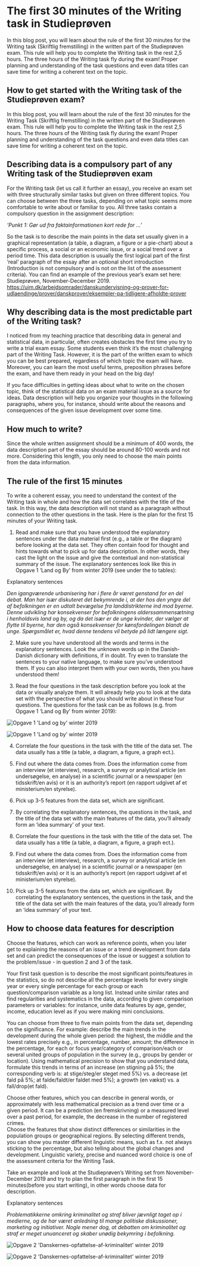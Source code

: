 # The first 30 minutes of the Writing task in Studieprøven

In this blog post, you will learn about the rule of the first 30 minutes for the Writing task (Skriftlig fremstilling) in the written part of the Studieprøven exam. This rule will help you to complete the Writing task in the rest 2,5 hours. The three hours of the Writing task fly during the exam! Proper planning and understanding of the task questions and even data titles can save time for writing a coherent text on the topic. 

## How to get started with the Writing task of the Studieprøven exam?

In this blog post, you will learn about the rule of the first 30 minutes for the Writing Task (Skriftlig fremstilling) in the written part of the Studieprøven exam. This rule will help you to complete the Writing task in the rest 2,5 hours. The three hours of the Writing task fly during the exam! Proper planning and understanding of the task questions and even data titles can save time for writing a coherent text on the topic. 

## Describing data is a compulsory part of any Writing task of the Studieprøven exam

For the Writing task (let us call it further an essay), you receive an exam set with three structurally similar tasks but given on three different topics. You can choose between the three tasks, depending on what topic seems more comfortable to write about or familiar to you. All three tasks contain a compulsory question in the assignment description:

*‘Punkt 1: Gør ud fra faktainformationen kort rede for …’*

So the task is to describe the main points in the data set usually given in a graphical representation (a table, a diagram, a figure or a pie-chart) about a specific process, a social or an economic issue, or a social trend over a period time. This data description is usually the first logical part of the first ‘real’ paragraph of the essay after an optional short introduction (Introduction is not compulsory and is not on the list of the assessment criteria). You can find an example of the previous year’s exam set here: Studieprøven, November-December 2019. https://uim.dk/arbejdsomrader/danskundervisning-og-prover-for-udlaendinge/prover/danskprover/eksempler-pa-tidligere-afholdte-prover

## Why describing data is the most predictable part of the Writing task?

I noticed from my teaching practice that describing data in general and statistical data, in particular, often creates obstacles the first time you try to write a trial exam essay. Some students even think it’s the most challenging part of the Writing Task. However, it is the part of the written exam to which you can be best prepared, regardless of which topic the exam will have. Moreover, you can learn the most useful terms, preposition phrases before the exam, and have them ready in your head on the big day! 

If you face difficulties in getting ideas about what to write on the chosen topic, think of the statistical data on an exam material issue as a source for ideas. Data description will help you organize your thoughts in the following paragraphs, where you, for instance, should write about the reasons and consequences of the given issue development over some time. 

## How much to write?

Since the whole written assignment should be a minimum of 400 words, the data description part of the essay should be around 80-100 words and not more. Considering this length, you only need to choose the main points from the data information. 

## The rule of the first 15 minutes

To write a coherent essay, you need to understand the context of the Writing task in whole and how the data set correlates with the title of the task. In this way, the data description will not stand as a paragraph without connection to the other questions in the task. Here is the plan for the first 15 minutes of your Writing task. 

1. Read and make sure that you have understood the explanatory sentences under the data material first (e.g., a table or the diagram) before looking at the data set. They often contain food for thought and hints towards what to pick up for data description. In other words, they cast the light on the issue and give the contextual and non-statistical summary of the issue. The explanatory sentences look like this in Opgave 1 ‘Land og By’ from winter 2019 (see under the to tables): 

Explanatory sentences

*Den igangværende urbanisering har i flere år været genstand for en del debat. Man har især diskuteret det bekymrende i, at der hos den yngre del af befolkningen er en udtalt bevægelse fra landdistrikterne ind mod byerne. 
Denne udvikling har konsekvenser for befolkningens alderssammensætning i henholdsvis land og by, og da det især er de unge kvinder, der vælger at flytte til byerne, har den også konsekvenser for kønsfordelingen blandt de unge. Spørgsmålet er, hvad denne tendens vil betyde på lidt længere sigt.*

2. Make sure you have understood all the words and terms in the explanatory sentences. Look the unknown words up in the Danish-Danish dictionary with definitions, if in doubt. Try even to translate the sentences to your native language, to make sure you’ve understood them. If you can also interpret them with your own words, then you have understood them! 

3. Read the four questions in the task description before you look at the data or visually analyze them. It will already help you to look at the data set with the perspective of what you should write about in these four questions. The questions for the task can be as follows (e.g. from Opgave 1 ‘Land og By’ from winter 2019):

![Opgave 1 'Land og by' winter 2019](opgave-1-land-og-by-from-winter-2019_questions.png)

![Opgave 1 'Land og by' winter 2019](opgave-1-land-og-by-from-winter-2019.png)

4. Correlate the four questions in the task with the title of the data set. The data usually has a title (a table, a diagram, a figure, a graph ect.). 

5. Find out where the data comes from. Does the information come from an interview (et interview), research, a survey or analytical article (en undersøgelse, en analyse) in a scientific journal or a newspaper (en tidsskrift/en avis) or it is an authority’s report (en rapport udgivet af et ministerium/en styrelse). 

6. Pick up 3-5 features from the data set, which are significant. 

7. By correlating the explanatory sentences, the questions in the task, and the title of the data set with the main features of the data, you’ll already form an ‘idea summary’ of your text.  

8. Correlate the four questions in the task with the title of the data set. The data usually has a title (a table, a diagram, a figure, a graph ect.). 

9. Find out where the data comes from. Does the information come from an interview (et interview), research, a survey or analytical article (en undersøgelse, en analyse) in a scientific journal or a newspaper (en tidsskrift/en avis) or it is an authority’s report (en rapport udgivet af et ministerium/en styrelse). 

10. Pick up 3-5 features from the data set, which are significant. 
By correlating the explanatory sentences, the questions in the task, and the title of the data set with the main features of the data, you’ll already form an ‘idea summary’ of your text.  

## How to choose data features for description
Choose the features, which can work as reference points, when you later get to explaining the reasons of an issue or a trend development from data set and can predict the consequences of the issue or suggest a solution to the problem/issue - in question 2 and 3 of the task. 

Your first task question is to describe the most significant points/features in the statistics, so do not describe all the percentage levels for every single year or every single percentage for each group or each question/comparison variable as a long list. Instead unite similar rates and find regularities and systematics in the data, according to given comparison parameters or variables: for instance, unite data features by age, gender, income, education level as if you were making mini conclusions.

You can choose from three to five main points from the data set, depending on the significance. For example: 
describe the main trends in the development during the whole given period: the highest, the middle and the lowest rates precisely e.g., in percentage, number, amount; the difference in the percentage, for each or focus year/category of comparison/each or several united groups of population in the survey (e.g., groups by gender or location). Using mathematical precision to show that you understand data, formulate this trends in terms of an increase (en stigning på 5%; the corresponding verb is: at stige/steg/er steget med 5%) vs. a decrease (et fald på 5%; at falde/faldt/er faldet med 5%); a growth (en vækst) vs. a fall/drop(et fald). 

Choose other features, which you can describe in general words, or approximately with less mathematical precision as a trend over time or a given period. It can be a prediction (en fremskrivning) or a measured level over a past period, for example, the decrease in the number of registered crimes.  
Choose the features that show distinct differences or similarities in the population groups or geographical regions. 
By selecting different trends, you can show you master different linguistic means, such as f.x. not always sticking to the percentage, but also telling about the global changes and development. Linguistic variety, precise and nuanced word choice is one of the assessment criteria for the Writing Task. 

Take an example and look at the Studieprøven’s Writing set from November-December 2019 and try to plan the first paragraph in the first 15 minutes(before you start writing), in other words choose data for description.

Explanatory sentences

*Problematikkerne omkring kriminalitet og straf bliver jævnligt taget op i medierne, og de har været anledning til mange politiske diskussioner, marketing og initiativer. Nogle mener dog, at debatten om kriminalitet og straf er meget unuanceret og skaber unødig bekymring i befolkning.*

![Opgave 2 'Danskernes-opfattelse-af-kriminalitet' winter 2019](opgave-2-Danskernes-opfattelse-af-kriminalitet-winter-2019.png)

![Opgave 2 'Danskernes-opfattelse-af-kriminalitet' winter 2019](opgave-2-Danskernes-opfattelse-af-kriminalitet-winter-2019-questions.png)





